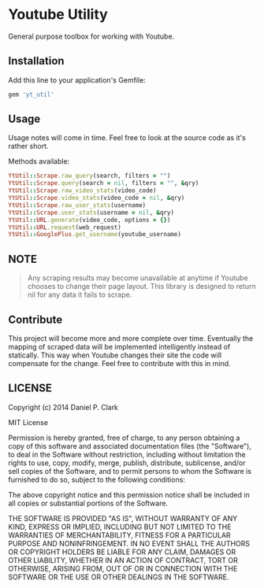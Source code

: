 # Youtube Utility

General purpose toolbox for working with Youtube.

## Installation

Add this line to your application's Gemfile:

```ruby
gem 'yt_util'
```

## Usage

Usage notes will come in time.  Feel free to look at the source code as it's rather short.

Methods available:
```ruby
YtUtil::Scrape.raw_query(search, filters = "")
YtUtil::Scrape.query(search = nil, filters = "", &qry)
YtUtil::Scrape.raw_video_stats(video_code)
YtUtil::Scrape.video_stats(video_code = nil, &qry)
YtUtil::Scrape.raw_user_stats(username)
YtUtil::Scrape.user_stats(username = nil, &qry)
YtUtil::URL.generate(video_code, options = {})
YtUtil::URL.request(web_request)
YtUtil::GooglePlus.get_username(youtube_username)
```

## NOTE
> Any scraping results may become unavailable at anytime if Youtube chooses to change their page layout.
This library is designed to return nil for any data it fails to scrape.

## Contribute

This project will become more and more complete over time.  Eventually the mapping of scraped data
will be implemented intelligently instead of statically.  This way when Youtube changes their site
the code will compensate for the change.  Feel free to contribute with this in mind.

## LICENSE

Copyright (c) 2014 Daniel P. Clark

MIT License

Permission is hereby granted, free of charge, to any person obtaining
a copy of this software and associated documentation files (the
"Software"), to deal in the Software without restriction, including
without limitation the rights to use, copy, modify, merge, publish,
distribute, sublicense, and/or sell copies of the Software, and to
permit persons to whom the Software is furnished to do so, subject to
the following conditions:

The above copyright notice and this permission notice shall be
included in all copies or substantial portions of the Software.

THE SOFTWARE IS PROVIDED "AS IS", WITHOUT WARRANTY OF ANY KIND,
EXPRESS OR IMPLIED, INCLUDING BUT NOT LIMITED TO THE WARRANTIES OF
MERCHANTABILITY, FITNESS FOR A PARTICULAR PURPOSE AND
NONINFRINGEMENT. IN NO EVENT SHALL THE AUTHORS OR COPYRIGHT HOLDERS BE
LIABLE FOR ANY CLAIM, DAMAGES OR OTHER LIABILITY, WHETHER IN AN ACTION
OF CONTRACT, TORT OR OTHERWISE, ARISING FROM, OUT OF OR IN CONNECTION
WITH THE SOFTWARE OR THE USE OR OTHER DEALINGS IN THE SOFTWARE.
